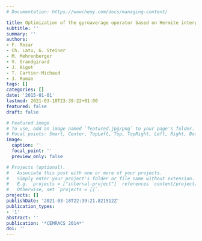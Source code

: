 ```yaml
---
# Documentation: https://wowchemy.com/docs/managing-content/

title: Optimization of the gyroaverage operator based on Hermite interpolation
subtitle: ''
summary: ''
authors:
- F. Rozar
- Ch. Latu, G. Steiner
- M. Mehrenberger
- V. Grandgirard
- J. Bigot
- T. Cartier-Michaud
- J. Roman
tags: []
categories: []
date: '2015-01-01'
lastmod: 2021-03-18T23:39:22+01:00
featured: false
draft: false

# Featured image
# To use, add an image named `featured.jpg/png` to your page's folder.
# Focal points: Smart, Center, TopLeft, Top, TopRight, Left, Right, BottomLeft, Bottom, BottomRight.
image:
  caption: ''
  focal_point: ''
  preview_only: false

# Projects (optional).
#   Associate this post with one or more of your projects.
#   Simply enter your project's folder or file name without extension.
#   E.g. `projects = ["internal-project"]` references `content/project/deep-learning/index.md`.
#   Otherwise, set `projects = []`.
projects: []
publishDate: '2021-03-18T22:39:21.821512Z'
publication_types:
- '1'
abstract: ''
publication: '*CEMRACS 2014*'
doi: ''
---
```

